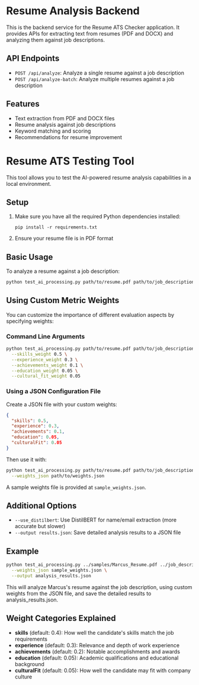 # Resume Analysis Backend

This is the backend service for the Resume ATS Checker application. It provides APIs for extracting text from resumes (PDF and DOCX) and analyzing them against job descriptions.

## API Endpoints

- `POST /api/analyze`: Analyze a single resume against a job description
- `POST /api/analyze-batch`: Analyze multiple resumes against a job description

## Features

- Text extraction from PDF and DOCX files
- Resume analysis against job descriptions
- Keyword matching and scoring
- Recommendations for resume improvement

# Resume ATS Testing Tool

This tool allows you to test the AI-powered resume analysis capabilities in a local environment.

## Setup

1. Make sure you have all the required Python dependencies installed:
   ```
   pip install -r requirements.txt
   ```

2. Ensure your resume file is in PDF format

## Basic Usage

To analyze a resume against a job description:

```bash
python test_ai_processing.py path/to/resume.pdf path/to/job_description.txt
```

## Using Custom Metric Weights

You can customize the importance of different evaluation aspects by specifying weights:

### Command Line Arguments

```bash
python test_ai_processing.py path/to/resume.pdf path/to/job_description.txt \
  --skills_weight 0.5 \
  --experience_weight 0.3 \
  --achievements_weight 0.1 \
  --education_weight 0.05 \
  --cultural_fit_weight 0.05
```

### Using a JSON Configuration File

Create a JSON file with your custom weights:

```json
{
  "skills": 0.5,
  "experience": 0.3,
  "achievements": 0.1,
  "education": 0.05,
  "culturalFit": 0.05
}
```

Then use it with:

```bash
python test_ai_processing.py path/to/resume.pdf path/to/job_description.txt \
  --weights_json path/to/weights.json
```

A sample weights file is provided at `sample_weights.json`.

## Additional Options

- `--use_distilbert`: Use DistilBERT for name/email extraction (more accurate but slower)
- `--output results.json`: Save detailed analysis results to a JSON file

## Example

```bash
python test_ai_processing.py ../samples/Marcus_Resume.pdf ../job_description.txt \
  --weights_json sample_weights.json \
  --output analysis_results.json
```

This will analyze Marcus's resume against the job description, using custom weights from the JSON file, and save the detailed results to analysis_results.json.

## Weight Categories Explained

- **skills** (default: 0.4): How well the candidate's skills match the job requirements
- **experience** (default: 0.3): Relevance and depth of work experience
- **achievements** (default: 0.2): Notable accomplishments and awards
- **education** (default: 0.05): Academic qualifications and educational background
- **culturalFit** (default: 0.05): How well the candidate may fit with company culture 